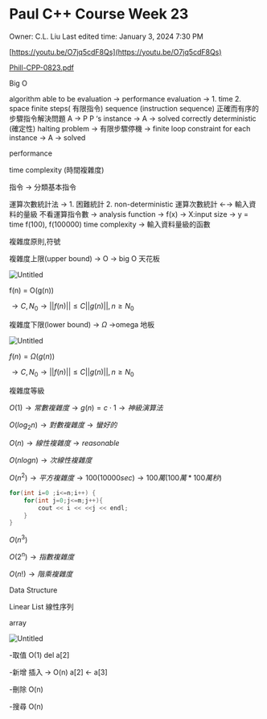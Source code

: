 # Paul C++ Course Week 23

Owner: C.L. Liu
Last edited time: January 3, 2024 7:30 PM

[https://youtu.be/O7jq5cdF8Qs](https://youtu.be/O7jq5cdF8Qs) 

[Phill-CPP-0823.pdf](Paul%20C++%20Course%20Week%2023%202a3115044ca2445993b3b0aae10db830/Phill-CPP-0823.pdf)

Big O 

algorithm
      able to be evaluation → performance evaluation → 1. time 2. space
      finite steps( 有限指令)
      sequence (instruction sequence) 正確⽽有序的步驟指令解決問題
      A → P
          P ‘s instance → A → solved correctly
         deterministic (確定性)
         halting problem → 有限步驟停機 → finite loop constraint
         for each instance → A → solved

performance

time complexity (時間複雜度)

指令 → 分類基本指令

運算次數統計法 → 1. 困難統計 2. non-deterministic
運算次數統計 ←→ 輸⼊資料的量級
       不看運算指令數 → analysis function → f(x) → X:input size → y = time
        f(100), f(100000)
time complexity → 輸⼊資料量級的函數

   複雜度原則,符號

複雜度上限(upper bound) → O → big O 天花板

![Untitled](Paul%20C++%20Course%20Week%2023%202a3115044ca2445993b3b0aae10db830/Untitled.png)

f(n) = O(g(n))

$→ C,N_0 → ||f(n)|| ≤ C||g(n)||,n ≥N_0$

複雜度下限(lower bound) → $\Omega$ →omega 地板

![Untitled](Paul%20C++%20Course%20Week%2023%202a3115044ca2445993b3b0aae10db830/Untitled%201.png)

$f(n)=\Omega(g(n))$

$→ C,N_0 → ||f(n)|| ≤ C||g(n)||,n ≥N_0$

複雜度等級 

 $O(1)→常數複雜度→g(n) = c \cdot 1 → 神級演算法$

$O(log_2n) → 對數複雜度 →蠻好的$

$O(n)→ 線性複雜度→ reasonable$

$O(n log n) → 次線性複雜度$

$O(n^2) → 平方複雜度 →100(10000 sec) →100萬(100萬*100萬秒)$ 

```cpp
for(int i=0 ;i<=n;i++) {
	for(int j=0;j<=m;j++){
		cout << i << <<j << endl;
	}
}
```

$O(n^3)$ 

$O(2^n) → 指數複雜度$

$O(n!) → 階乘複雜度$

Data Structure 

Linear List 線性序列 

array 

![Untitled](Paul%20C++%20Course%20Week%2023%202a3115044ca2445993b3b0aae10db830/Untitled%202.png)

-取值 O(1)                                                                            del a[2]   

-新增 插入 → O(n)                                                                a[2] ← a[3]

-刪除 O(n)

-搜尋 O(n)